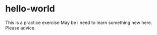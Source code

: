 # hello-world
This is a practice exercise
May be i need to learn something new here. Please advice.
